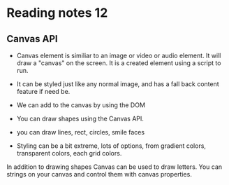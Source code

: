 # Reading notes 12

## Canvas API  
- Canvas element is similiar to an image or video or audio element.  It will draw a "canvas" on the screen.  It is a created element using a script to run.  
- It can be styled just like any normal image, and has a fall back content feature if need be.  
- We can add to the canvas by using the DOM  

- You can draw shapes using the Canvas API. 
- you can draw lines, rect, circles, smile faces
- Styling can be a bit extreme, lots of options, from gradient colors, transparent colors, each grid colors.


In addition to drawing shapes Canvas can be used to draw letters. You can strings on your canvas and control them with canvas properties.  
